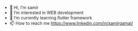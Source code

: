 - 👋 Hi, I’m samir 
- 👀 I’m interested in WEB development
- 🌱 I’m currently learning flutter framework
- 📫 How to reach me https://www.linkedin.com/in/samirgamal/

<!---
2202amgs/2202amgs is a ✨ special ✨ repository because its `README.md` (this file) appears on your GitHub profile.
You can click the Preview link to take a look at your changes.
--->
